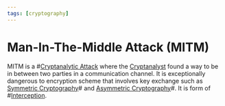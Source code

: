 ```yaml
---
tags: [cryptography]
---
```


# Man-In-The-Middle Attack (MITM)

MITM is a #[Cryptanalytic Attack](202209281257.md) where the
[Cryptanalyst](202209281128.md) found a way to be in between two parties in a
communication channel. It is exceptionally dangerous to encryption scheme that
involves key exchange such as [Symmetric Cryptography](202209012153.md)# and
[Asymmetric Cryptography](202203221212.md)#. It is form of
#[Interception](202209261916.md).
